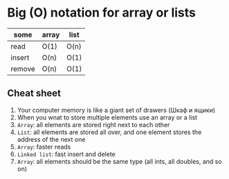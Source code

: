 # Big (O) notation for array or lists

|some  | array | list |
|------|-------|------|
|read  |O(1)   |O(n)  |
|insert|O(n)   |O(1)  |
|remove|O(n)   |O(1)  |

## Cheat sheet
1. Your computer memory is like a giant set of drawers (Шкаф и ящики)
2. When you wnat to store multiple elements use an array or a list
3. `Array`: all elements are stored right next to each other
4. `List`: all elements are stored all over, and one element stores the address of the next one
5. `Array`: faster reads
6. `Linked list`: fast insert and delete
7. `Array`: all elements should be the same type (all ints, all doubles, and so on)
